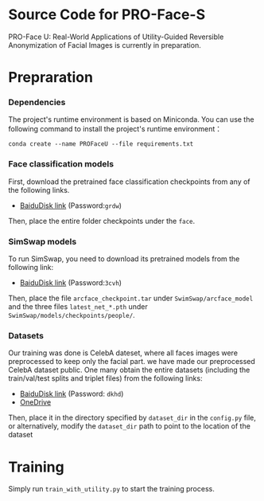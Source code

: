 # Source Code for PRO-Face-S

PRO-Face U: Real-World Applications of Utility-Guided Reversible Anonymization of Facial Images is currently in preparation.

# Prepraration

### Dependencies

The project's runtime environment is based on Miniconda. You can use the following command to install the project's runtime environment：

``conda create --name PROFaceU --file requirements.txt``

### Face classification models
First, download the pretrained face classification checkpoints from any of the following links.
- [BaiduDisk link](https://pan.baidu.com/s/1C7U_VasAV6FuG5_4E9pKbw ) (Password:`grdw`)

Then, place the entire folder checkpoints under the `face`.

### SimSwap models

To run SimSwap, you need to download its pretrained models from the following link:
- [BaiduDisk link](https://pan.baidu.com/s/1q-s1G4aqSzcXEofDOEfeHg) (Password:`3cvh`)

Then, place the file `arcface_checkpoint.tar` under `SwimSwap/arcface_model` and the three files `latest_net_*.pth` under `SwimSwap/models/checkpoints/people/`.

### Datasets
Our training was done is CelebA dateset, where all faces images were preprocessed to keep only the facial part. we have made our preprocessed CelebA dataset public. One many obtain the entire datasets (including the train/val/test splits and triplet files) from the following links:
- [BaiduDisk link](https://pan.baidu.com/share/init?surl=wMf-iRP5kVfeijvvZYOylQ) (Password: `dkhd`)
- [OneDrive](https://cqupteducn-my.sharepoint.com/:u:/g/personal/yuanlin_cqupt_edu_cn/EckcBzUQ-f1EgobKZGzJKPUB_g_SOxCXv5bF7e6Kx3O8Yw?e=wInwoU)

Then, place it in the directory specified by `dataset_dir` in the `config.py` file, or alternatively, modify the `dataset_dir` path to point to the location of the dataset

# Training
Simply run `train_with_utility.py` to start the training process.
